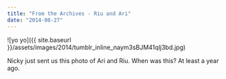 ```yaml
---
title: "From the Archives - Riu and Ari"
date: "2014-08-27"
---
```


![yo yo]({{ site.baseurl }}/assets/images/2014/tumblr_inline_naym3sBJM41qlj3bd.jpg)

Nicky just sent us this photo of Ari and Riu. When was this? At least a year ago.
